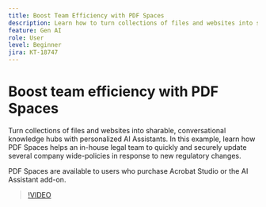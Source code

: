 ```yaml
---
title: Boost Team Efficiency with PDF Spaces
description: Learn how to turn collections of files and websites into sharable, conversational knowledge hubs with personalized AI Assistants
feature: Gen AI
role: User
level: Beginner
jira: KT-18747
---
```

# Boost team efficiency with PDF Spaces

Turn collections of files and websites into sharable, conversational knowledge hubs with personalized AI Assistants. In this example, learn how PDF Spaces helps an in-house legal team to quickly and securely update several company wide-policies in response to new regulatory changes.

PDF Spaces are available to users who purchase Acrobat Studio or the AI Assistant add-on.

>[!VIDEO](https://video.tv.adobe.com/v/3475131?quality=12&learn=on&hidetitle=true)
